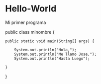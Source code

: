 # Hello-World
Mi primer programa

public class minombre {

	public static void main(String[] args) {
		
		System.out.println("Hola,");
		System.out.println("Me llamo Jose,");
		System.out.println("Hasta Luego");

	}

}
